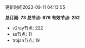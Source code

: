 更新时间2023-09-11 04:13:05

**总订阅: 73**
**总节点: 876**
**有效节点: 252**
- v2ray节点: 222
- ss节点: 11
- trojan节点: 19
